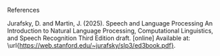 References

Jurafsky, D. and Martin, J. (2025). Speech and Language Processing An Introduction to Natural Language Processing, Computational Linguistics, and Speech Recognition Third Edition draft. [online] Available at: \url{https://web.stanford.edu/~jurafsky/slp3/ed3book.pdf}.

